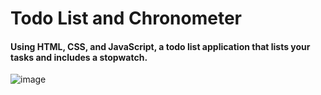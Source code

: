 # Todo List and Chronometer

#### Using HTML, CSS, and JavaScript, a todo list application that lists your tasks and includes a stopwatch.

![image](https://github.com/hasanilteris/todolist_chronometer/assets/82460438/87e9de61-fc14-40f0-ad07-96dc4349080e)
